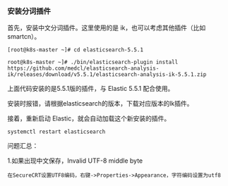 
### 安装分词插件

首先，安装中文分词插件。这里使用的是 ik，也可以考虑其他插件（比如 smartcn）。

	[root@k8s-master ~]# cd elasticsearch-5.5.1

	root@k8s-master ~]# ./bin/elasticsearch-plugin install https://github.com/medcl/elasticsearch-analysis-ik/releases/download/v5.5.1/elasticsearch-analysis-ik-5.5.1.zip


上面代码安装的是5.5.1版的插件，与 Elastic 5.5.1 配合使用。

安装时报错，请根据elasticsearch的版本，下载对应版本的lk插件。

接着，重新启动 Elastic，就会自动加载这个新安装的插件。

	
	systemctl restart elasticsearch



问题汇总：

1.如果出现中文保存，Invalid UTF-8 middle byte

	在SecureCRT设置UTF8编码，右键->Properties->Appearance，字符编码设置为utf8